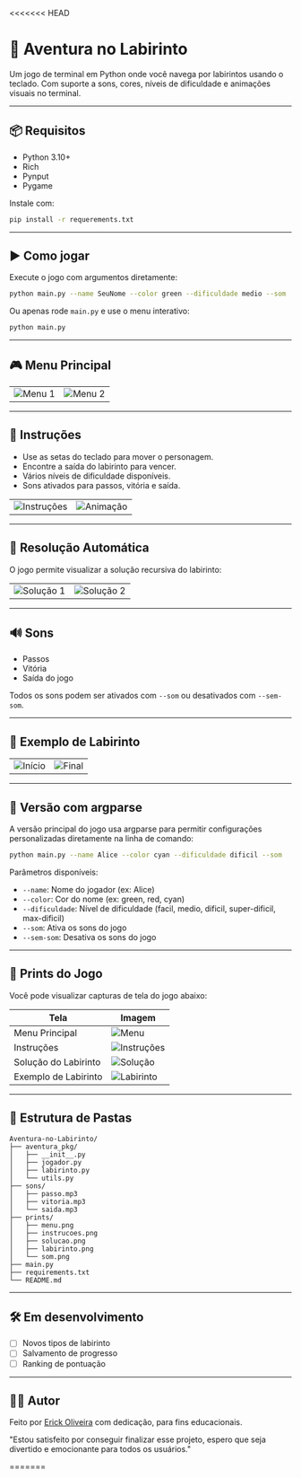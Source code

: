 <<<<<<< HEAD
# 🧹 Aventura no Labirinto

Um jogo de terminal em Python onde você navega por labirintos usando o teclado. Com suporte a sons, cores, níveis de dificuldade e animações visuais no terminal.

---

## 📦 Requisitos

- Python 3.10+
- Rich
- Pynput
- Pygame

Instale com:

```bash
pip install -r requerements.txt
```

---

## ▶️ Como jogar

Execute o jogo com argumentos diretamente:

```bash
python main.py --name SeuNome --color green --dificuldade medio --som
```

Ou apenas rode `main.py` e use o menu interativo:

```bash
python main.py
```

---

## 🎮 Menu Principal

|                            |                            |
|----------------------------|----------------------------|
| ![Menu 1](prints/exemplo-de-entrada1.png) | ![Menu 2](prints/exemplo-de-entrada2.png) |

---

## 📜 Instruções

- Use as setas do teclado para mover o personagem.
- Encontre a saída do labirinto para vencer.
- Vários níveis de dificuldade disponíveis.
- Sons ativados para passos, vitória e saída.

|                                    |                                     |
|------------------------------------|-------------------------------------|
| ![Instruções](prints/instrucoes-do-jogo.png) | ![Animação](prints/demonstracao_animada.png) |

---

## 🧠 Resolução Automática

O jogo permite visualizar a solução recursiva do labirinto:

|                               |                               |
|-------------------------------|-------------------------------|
| ![Solução 1](prints/solucao-do-labirinto.png) | ![Solução 2](prints/solucao2.png) |

---

## 🔊 Sons

- Passos
- Vitória
- Saída do jogo

Todos os sons podem ser ativados com `--som` ou desativados com `--sem-som`.


---

## 🧱 Exemplo de Labirinto

|                                |                                 |
|--------------------------------|---------------------------------|
| ![Início](prints/inicio-do-jogo.png) | ![Final](prints/final-do-jogo.png) | ![Saida](prints/saindo-do-jogo.png) |

---

## 🧾 Versão com argparse

A versão principal do jogo usa argparse para permitir configurações personalizadas diretamente na linha de comando:

```bash
python main.py --name Alice --color cyan --dificuldade dificil --som
```

Parâmetros disponíveis:
- `--name`: Nome do jogador (ex: Alice)
- `--color`: Cor do nome (ex: green, red, cyan)
- `--dificuldade`: Nível de dificuldade (facil, medio, dificil, super-dificil, max-dificil)
- `--som`: Ativa os sons do jogo
- `--sem-som`: Desativa os sons do jogo

---

## 📸 Prints do Jogo

Você pode visualizar capturas de tela do jogo abaixo:

| Tela                      | Imagem                          |
|--------------------------|---------------------------------|
| Menu Principal           | ![Menu](prints/menu.png)        |
| Instruções               | ![Instruções](prints/instrucoes-do-jogo.png) |
| Solução do Labirinto     | ![Solução](prints/solucao-do-labirinto.png)  |
| Exemplo de Labirinto     | ![Labirinto](prints/inicio-do-jogo.png) |

---

## 📁 Estrutura de Pastas

```
Aventura-no-Labirinto/
├── aventura_pkg/
│   ├── __init__.py
│   ├── jogador.py
│   ├── labirinto.py
│   └── utils.py
├── sons/
│   ├── passo.mp3
│   ├── vitoria.mp3
│   └── saida.mp3
├── prints/
│   ├── menu.png
│   ├── instrucoes.png
│   ├── solucao.png
│   ├── labirinto.png
│   └── som.png
├── main.py
├── requirements.txt
└── README.md
```

---

## 🛠️ Em desenvolvimento

- [ ] Novos tipos de labirinto
- [ ] Salvamento de progresso
- [ ] Ranking de pontuação

---

## 🧑‍💻 Autor

Feito por [Erick Oliveira](https://github.com/seuusuario) com dedicação, para fins educacionais.

"Estou satisfeito por conseguir finalizar esse projeto, espero que seja divertido e emocionante para todos os usuários."

=======